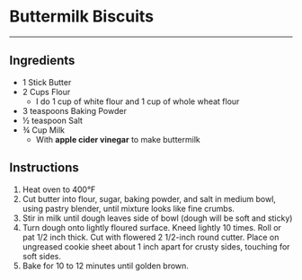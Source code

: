 # Buttermilk Biscuits
---
## Ingredients
- 1 Stick Butter
- 2 Cups Flour
  - I do 1 cup of white flour and 1 cup of whole wheat flour
- 3 teaspoons Baking Powder
- ½ teaspoon Salt
- ¾ Cup Milk
  - With **apple cider vinegar** to make buttermilk

## Instructions
1. Heat oven to 400°F
2. Cut butter into flour, sugar, baking powder, and salt in medium bowl, using pastry blender, until mixture looks like fine crumbs.
3. Stir in milk until dough leaves side of bowl (dough will be soft and sticky)
4. Turn dough onto lightly floured surface. Kneed lightly 10 times. Roll or pat 1/2 inch thick. Cut with flowered 2 1/2-inch round cutter. Place on ungreased cookie sheet about 1 inch apart for crusty sides, touching for soft sides.
5. Bake for 10 to 12 minutes until golden brown.
